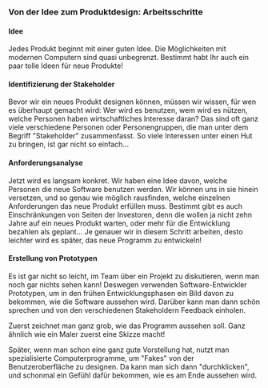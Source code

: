 ### Von der Idee zum Produktdesign: Arbeitsschritte

#### Idee

Jedes Produkt beginnt mit einer guten Idee. Die Möglichkeiten mit modernen
Computern sind quasi unbegrenzt. Bestimmt habt Ihr auch ein paar tolle Ideen
für neue Produkte!

#### Identifizierung der Stakeholder

Bevor wir ein neues Produkt designen können, müssen wir wissen, für wen es
überhaupt gemacht wird: Wer wird es benutzen, wem wird es nützen, welche
Personen haben wirtschaftliches Interesse daran? Das sind oft ganz viele
verschiedene Personen oder Personengruppen, die man unter dem Begriff
"Stakeholder" zusammenfasst. So viele Interessen unter einen Hut zu bringen,
ist gar nicht so einfach...

#### Anforderungsanalyse

Jetzt wird es langsam konkret. Wir haben eine Idee davon, welche Personen die
neue Software benutzen werden. Wir können uns in sie hinein versetzen, und so
genau wie möglich rausfinden, welche einzelnen Anforderungen das neue Produkt
erfüllen muss. Bestimmt gibt es auch Einschränkungen von Seiten der Investoren,
denn die wollen ja nicht zehn Jahre auf ein neues Produkt warten, oder mehr für
die Entwicklung bezahlen als geplant... Je genauer wir in diesem Schritt
arbeiten, desto leichter wird es später, das neue Programm zu entwickeln!

#### Erstellung von Prototypen

Es ist gar nicht so leicht, im Team über ein Projekt zu diskutieren, wenn man
noch gar nichts sehen kann! Deswegen verwenden Software-Entwickler Prototypen,
um in den frühen Entwicklungsphasen ein Bild davon zu bekommen, wie die
Software aussehen wird. Darüber kann man dann schön sprechen und von den
verschiedenen Stakeholdern Feedback einholen.

Zuerst zeichnet man ganz grob, wie das Programm aussehen soll. Ganz ähnlich wie
ein Maler zuerst eine Skizze macht!

Später, wenn man schon eine ganz gute Vorstellung hat, nutzt man spezialisierte
Computerprogramme, um "Fakes" von der Benutzeroberfläche zu designen. Da kann
man sich dann "durchklicken", und schonmal ein Gefühl dafür bekommen, wie es am Ende
aussehen wird.
